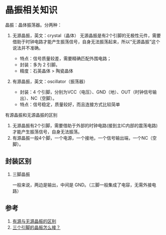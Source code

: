 # 晶振相关知识

晶振：晶体振荡器。分两种：

1. 无源晶振，英文：crystal（晶体）
    无源晶振是有2个引脚的无极性元件，需要借助于时钟电路才能产生振荡信号，自身无法振荡起来，所以“无源晶振”这个说法并不准确。
    * 特点：信号质量较差，需要精确匹配外围电路；
    * 封装：多为 2 引脚。
    * 精度：石英晶体 > 陶瓷晶体

2. 有源晶振，英文：oscillator（振荡器）

    * 封装：4 个引脚，分别为VCC（电压）、GND（地）、OUT（时钟信号输出）、NC（空脚）。
    * 特点：信号稳定，质量较好，而且连接方式比较简单

有源晶振和无源晶振的区别

1. 无源晶振有2个引脚，需要借助于外部的时钟电路(接到主IC内部的震荡电路)才能产生振荡信号，自身无法振荡。
2. 有源晶振一般4个脚，一个电源，一个接地，一个信号输出端，一个NC（空脚）。

## 封装区别

1. 三脚晶振

    一般来说，两边是输出，中间是 GND。（三脚一般集成了电容，无需外接电路）

## 参考

1. [有源与无源晶振的区别](https://www.21ic.com/article/881333.html)
2. [三个引脚的晶振怎么接？](https://bbs.elecfans.com/forum.php?mod=viewthread&tid=1386575&extra=)